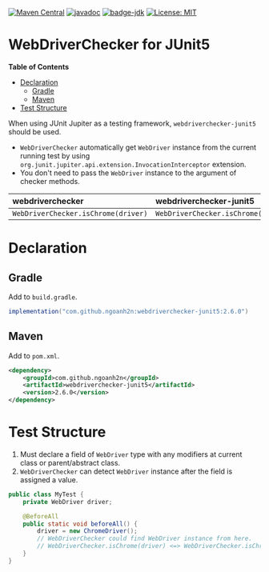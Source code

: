 [![Maven Central](https://maven-badges.herokuapp.com/maven-central/com.github.ngoanh2n/webdriverchecker-junit5/badge.svg)](https://maven-badges.herokuapp.com/maven-central/com.github.ngoanh2n/webdriverchecker-junit5)
[![javadoc](https://javadoc.io/badge2/com.github.ngoanh2n/webdriverchecker-junit5/javadoc.svg)](https://javadoc.io/doc/com.github.ngoanh2n/webdriverchecker-junit5)
[![badge-jdk](https://img.shields.io/badge/jdk-8-blue.svg)](http://www.oracle.com/technetwork/java/javase/downloads/index.html)
[![License: MIT](https://img.shields.io/badge/License-MIT-blueviolet.svg)](https://opensource.org/licenses/MIT)

# WebDriverChecker for JUnit5
**Table of Contents**
<!-- TOC -->
* [Declaration](#declaration)
    * [Gradle](#gradle)
    * [Maven](#maven)
* [Test Structure](#test-structure)
<!-- TOC -->

When using JUnit Jupiter as a testing framework, `webdriverchecker-junit5` should be used.
- `WebDriverChecker` automatically get `WebDriver` instance from the current running test by using `org.junit.jupiter.api.extension.InvocationInterceptor` extension.
- You don't need to pass the `WebDriver` instance to the argument of checker methods.

| webdriverchecker                     | webdriverchecker-junit5        |
|:-------------------------------------|:-------------------------------|
| `WebDriverChecker.isChrome(driver)`  | `WebDriverChecker.isChrome()`  |

# Declaration
## Gradle
Add to `build.gradle`.
```gradle
implementation("com.github.ngoanh2n:webdriverchecker-junit5:2.6.0")
```

## Maven
Add to `pom.xml`.
```xml
<dependency>
    <groupId>com.github.ngoanh2n</groupId>
    <artifactId>webdriverchecker-junit5</artifactId>
    <version>2.6.0</version>
</dependency>
```

# Test Structure
1. Must declare a field of `WebDriver` type with any modifiers at current class or parent/abstract class.
2. `WebDriverChecker` can detect `WebDriver` instance after the field is assigned a value.

```java
public class MyTest {
    private WebDriver driver;

    @BeforeAll
    public static void beforeAll() {
        driver = new ChromeDriver();
        // WebDriverChecker could find WebDriver instance from here.
        // WebDriverChecker.isChrome(driver) <=> WebDriverChecker.isChrome()
    }
}
```
